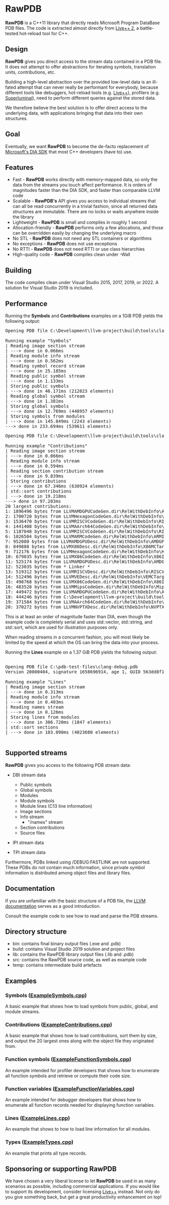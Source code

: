 # RawPDB

**RawPDB** is a C++11 library that directly reads Microsoft Program DataBase PDB files. The code is extracted almost directly from <a href="https://liveplusplus.tech/">Live++ 2</a>, a battle-tested hot-reload tool for C++.

## Design

**RawPDB** gives you direct access to the stream data contained in a PDB file. It does not attempt to offer abstractions for iterating symbols, translation units, contributions, etc.

Building a high-level abstraction over the provided low-level data is an ill-fated attempt that can never really be performant for everybody, because different tools like debuggers, hot-reload tools (e.g. <a href="https://liveplusplus.tech/">Live++</a>), profilers (e.g. <a href="https://superluminal.eu/">Superluminal</a>), need to perform different queries against the stored data.

We therefore believe the best solution is to offer direct access to the underlying data, with applications bringing that data into their own structures.

## Goal

Eventually, we want **RawPDB** to become the de-facto replacement of <a href="https://docs.microsoft.com/en-us/visualstudio/debugger/debug-interface-access/debug-interface-access-sdk">Microsoft's DIA SDK</a> that most C++ developers (have to) use.

## Features

* Fast - **RawPDB** works directly with memory-mapped data, so only the data from the streams you touch affect performance. It is orders of magnitudes faster than the DIA SDK, and faster than comparable LLVM code
* Scalable - **RawPDB's** API gives you access to individual streams that can all be read concurrently in a trivial fashion, since all returned data structures are immutable. There are no locks or waits anywhere inside the library
* Lightweight - **RawPDB** is small and compiles in roughly 1 second
* Allocation-friendly - **RawPDB** performs only a few allocations, and those can be overridden easily by changing the underlying macro
* No STL - **RawPDB** does not need any STL containers or algorithms
* No exceptions - **RawPDB** does not use exceptions
* No RTTI - **RawPDB** does not need RTTI or use class hierarchies
* High-quality code - **RawPDB** compiles clean under -Wall

## Building

The code compiles clean under Visual Studio 2015, 2017, 2019, or 2022. A solution for Visual Studio 2019 is included.

## Performance

Running the **Symbols** and **Contributions** examples on a 1GiB PDB yields the following output:

<pre>
Opening PDB file C:\Development\llvm-project\build\tools\clang\unittests\Tooling\RelWithDebInfo\ToolingTests.pdb

Running example "Symbols"
| Reading image section stream
| ---> done in 0.066ms
| Reading module info stream
| ---> done in 0.562ms
| Reading symbol record stream
| ---> done in 25.185ms
| Reading public symbol stream
| ---> done in 1.133ms
| Storing public symbols
| ---> done in 46.171ms (212023 elements)
| Reading global symbol stream
| ---> done in 1.381ms
| Storing global symbols
| ---> done in 12.769ms (448957 elements)
| Storing symbols from modules
| ---> done in 145.849ms (2243 elements)
---> done in 233.694ms (539611 elements)
</pre>

<pre>
Opening PDB file C:\Development\llvm-project\build\tools\clang\unittests\Tooling\RelWithDebInfo\ToolingTests.pdb

Running example "Contributions"
| Reading image section stream
| ---> done in 0.066ms
| Reading module info stream
| ---> done in 0.594ms
| Reading section contribution stream
| ---> done in 9.839ms
| Storing contributions
| ---> done in 67.346ms (630924 elements)
| std::sort contributions
| ---> done in 19.218ms
---> done in 97.283ms
20 largest contributions:
1: 1896496 bytes from LLVMAMDGPUCodeGen.dir\RelWithDebInfo\AMDGPUInstructionSelector.obj
2: 1700720 bytes from LLVMHexagonCodeGen.dir\RelWithDebInfo\HexagonInstrInfo.obj
3: 1536470 bytes from LLVMRISCVCodeGen.dir\RelWithDebInfo\RISCVISelDAGToDAG.obj
4: 1441408 bytes from LLVMAArch64CodeGen.dir\RelWithDebInfo\AArch64InstructionSelector.obj
5: 1187048 bytes from LLVMRISCVCodeGen.dir\RelWithDebInfo\RISCVInstructionSelector.obj
6: 1026504 bytes from LLVMARMCodeGen.dir\RelWithDebInfo\ARMInstructionSelector.obj
7: 952080 bytes from LLVMAMDGPUDesc.dir\RelWithDebInfo\AMDGPUMCTargetDesc.obj
8: 849888 bytes from LLVMX86Desc.dir\RelWithDebInfo\X86MCTargetDesc.obj
9: 712176 bytes from LLVMHexagonCodeGen.dir\RelWithDebInfo\HexagonInstrInfo.obj
10: 679035 bytes from LLVMX86CodeGen.dir\RelWithDebInfo\X86ISelDAGToDAG.obj
11: 525174 bytes from LLVMAMDGPUDesc.dir\RelWithDebInfo\AMDGPUMCTargetDesc.obj
12: 523035 bytes from * Linker *
13: 519312 bytes from LLVMRISCVDesc.dir\RelWithDebInfo\RISCVMCTargetDesc.obj
14: 512496 bytes from LLVMVEDesc.dir\RelWithDebInfo\VEMCTargetDesc.obj
15: 498768 bytes from LLVMX86CodeGen.dir\RelWithDebInfo\X86InstructionSelector.obj
16: 483528 bytes from LLVMMipsCodeGen.dir\RelWithDebInfo\MipsInstructionSelector.obj
17: 449472 bytes from LLVMAMDGPUCodeGen.dir\RelWithDebInfo\AMDGPUISelDAGToDAG.obj
18: 444246 bytes from C:\Development\llvm-project\build\tools\clang\lib\Basic\obj.clangBasic.dir\RelWithDebInfo\DiagnosticIDs.obj
19: 371584 bytes from LLVMAArch64CodeGen.dir\RelWithDebInfo\AArch64ISelDAGToDAG.obj
20: 370272 bytes from LLVMNVPTXDesc.dir\RelWithDebInfo\NVPTXMCTargetDesc.obj
</pre>

This is at least an order of magnitude faster than DIA, even though the example code is completely serial and uses std::vector, std::string, and std::sort, which are used for illustration purposes only.

When reading streams in a concurrent fashion, you will most likely be limited by the speed at which the OS can bring the data into your process.

Running the **Lines** example on a 1.37 GiB PDB yields the following output:

<pre>

Opening PDB file C:\pdb-test-files\clang-debug.pdb
Version 20000404, signature 1658696914, age 1, GUID 563dd8f1-f32b-459b-8c2beae0e70bc19b

Running example "Lines"
| Reading image section stream
| ---> done in 0.313ms
| Reading module info stream
| ---> done in 0.403ms
| Reading names stream
| ---> done in 0.126ms
| Storing lines from modules
| ---> done in 306.720ms (1847 elements)
| std::sort sections
| ---> done in 103.090ms (4023680 elements)

</pre>

## Supported streams

**RawPDB** gives you access to the following PDB stream data:

* DBI stream data
	* Public symbols
	* Global symbols
	* Modules
	* Module symbols
	* Module lines (C13 line information)
	* Image sections
	* Info stream
		* "/names" stream
	* Section contributions
	* Source files

* IPI stream data

* TPI stream data

Furthermore, PDBs linked using /DEBUG:FASTLINK are not supported. These PDBs do not contain much information, since private symbol information is distributed among object files and library files.

## Documentation

If you are unfamiliar with the basic structure of a PDB file, the <a href="https://llvm.org/docs/PDB/index.html">LLVM documentation</a> serves as a good introduction.

Consult the example code to see how to read and parse the PDB streams.

## Directory structure

* bin: contains final binary output files (.exe and .pdb)
* build: contains Visual Studio 2019 solution and project files
* lib: contains the RawPDB library output files (.lib and .pdb)
* src: contains the RawPDB source code, as well as example code
* temp: contains intermediate build artefacts

## Examples

### Symbols (<a href="https://github.com/MolecularMatters/raw_pdb/blob/main/src/Examples/ExampleSymbols.cpp">ExampleSymbols.cpp</a>)

A basic example that shows how to load symbols from public, global, and module streams.

### Contributions (<a href="https://github.com/MolecularMatters/raw_pdb/blob/main/src/Examples/ExampleContributions.cpp">ExampleContributions.cpp</a>)

A basic example that shows how to load contributions, sort them by size, and output the 20 largest ones along with the object file they originated from.

### Function symbols (<a href="https://github.com/MolecularMatters/raw_pdb/blob/main/src/Examples/ExampleFunctionSymbols.cpp">ExampleFunctionSymbols.cpp</a>)

An example intended for profiler developers that shows how to enumerate all function symbols and retrieve or compute their code size.

### Function variables (<a href="https://github.com/MolecularMatters/raw_pdb/blob/main/src/Examples/ExampleFunctionVariables.cpp">ExampleFunctionVariables.cpp</a>)

An example intended for debugger developers that shows how to enumerate all function records needed for displaying function variables. 

### Lines (<a href="https://github.com/MolecularMatters/raw_pdb/blob/main/src/Examples/ExampleLines.cpp">ExampleLines.cpp</a>)

An example that shows to how to load line information for all modules.

### Types (<a href="https://github.com/MolecularMatters/raw_pdb/blob/main/src/Examples/ExampleTypes.cpp">ExampleTypes.cpp</a>)

An example that prints all type records.

## Sponsoring or supporting RawPDB

We have chosen a very liberal license to let **RawPDB** be used in as many scenarios as possible, including commercial applications. If you would like to support its development, consider licensing <a href="https://liveplusplus.tech/">Live++</a> instead. Not only do you give something back, but get a great productivity enhancement on top!
